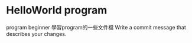  HelloWorld program
===

program beginner
學習program的一些文件檔
Write a commit message that describes your changes.
